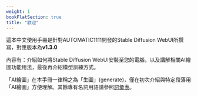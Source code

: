 ```yaml
---
weight: 1
bookFlatSection: true
title: "歡迎"
---
```


這本中文使用手冊是針對AUTOMATIC1111開發的Stable Diffusion WebUI所撰寫，對應版本為**v1.3.0**

內容有：介紹如何將Stable Diffusion WebUI安裝至您的電腦，以及講解相關AI繪圖功能用法，最後再介紹模型訓練方式。

「AI繪圖」在本手冊一律稱之為「生圖」(generate)，僅在初次介紹與特定段落用「AI繪圖」方便理解。其餘專有名詞用語請參照[詞彙表](../references/glossary)。
